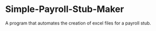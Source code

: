 # Simple-Payroll-Stub-Maker
A program that automates the creation of excel files for a payroll stub.
